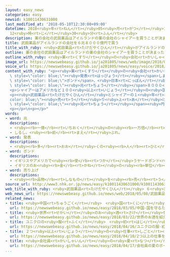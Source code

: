 ```yaml
---
layout: easy_news
categories: easy
newsid: k10011430631000
last_modified_at: '2018-05-10T12:30:00+09:00'
datetime: 2018<ruby>年<rt>ねん</rt></ruby>05<ruby>月<rt>がつ</rt></ruby>10<ruby>日<rt>にち</rt></ruby>
  12<ruby>時<rt>じ</rt></ruby>30<ruby>分<rt>ふん</rt></ruby>
description: 薬の会社の武田薬品はアイルランドの薬の会社のシャイアーを買うことが決まったと発表しました。
title: 武田薬品がアイルランドの会社を６兆８０００億円で買う
title_with_ruby: <ruby>武田薬品<rt>たけだやくひん</rt></ruby>がアイルランドの<ruby>会社<rt>かいしゃ</rt></ruby>を６<ruby>兆<rt>ちょう</rt></ruby>８０００<ruby>億<rt>おく</rt></ruby><ruby>円<rt>えん</rt></ruby>で<ruby>買<rt>か</rt></ruby>う
outline: 薬の会社の武田薬品はアイルランドの薬の会社のシャイアーを買うことが決まったと発表しました。
outline_with_ruby: <ruby>薬<rt>くすり</rt></ruby>の<ruby>会社<rt>かいしゃ</rt></ruby>の<ruby>武田薬品<rt>たけだやくひん</rt></ruby>はアイルランドの<ruby>薬<rt>くすり</rt></ruby>の<ruby>会社<rt>かいしゃ</rt></ruby>のシャイアーを<ruby>買<rt>か</rt></ruby>うことが<ruby>決<rt>き</rt></ruby>まったと<ruby>発表<rt>はっぴょう</rt></ruby>しました。
image_url: https://newswebeasy.github.io/ja201805/news/web/image/2018/05/08/K10011430631_1805081519_1805081530_01_02.jpg
voice_url: https://newswebeasy.github.io/ja201805/news/easy/voice/2018/05/10/k10011430631000.mp4
content_with_ruby: "<p><ruby>薬<rt>くすり</rt></ruby>の<ruby>会社<rt>かいしゃ</rt></ruby>の<ruby>武田薬品<rt>たけだやくひん</rt></ruby>はアイルランドの<ruby>薬<rt>くすり</rt></ruby>の<ruby>会社<rt>かいしゃ</rt></ruby>のシャイアーを<ruby>買<rt>か</rt></ruby>うことが<ruby>決<rt>き</rt></ruby>まったと<span\
  \ style=\"color: blue;\"><ruby>発表<rt>はっぴょう</rt></ruby></span>しました。シャイアーを<ruby>買<rt>か</rt></ruby>うために<ruby>払<rt>はら</rt></ruby>うお<ruby>金<rt>かね</rt></ruby>は４６０<ruby>億<rt>おく</rt></ruby><span\
  \ style=\"color: blue;\">ポンド</span>、<ruby>日本<rt>にっぽん</rt></ruby>のお<ruby>金<rt>かね</rt></ruby>で６<span\
  \ style=\"color: blue;\"><ruby>兆<rt>ちょう</rt></ruby></span>８０００<ruby>億<rt>おく</rt></ruby><ruby>円<rt>えん</rt></ruby>ぐらいです。<ruby>日本<rt>にっぽん</rt></ruby>の<ruby>会社<rt>かいしゃ</rt></ruby>が<ruby>外国<rt>がいこく</rt></ruby>の<ruby>会社<rt>かいしゃ</rt></ruby>を<ruby>買<rt>か</rt></ruby>うときのお<ruby>金<rt>かね</rt></ruby>では<ruby>今<rt>いま</rt></ruby>まででいちばん<ruby>高<rt>たか</rt></ruby>くなります。</p>\n\
  <p>シャイアーはアメリカなど１００<ruby>以上<rt>いじょう</rt></ruby>の<ruby>国<rt>くに</rt></ruby>で<ruby>薬<rt>くすり</rt></ruby>を<ruby>売<rt>う</rt></ruby>っています。<ruby>武田薬品<rt>たけだやくひん</rt></ruby>はアメリカで<ruby>今<rt>いま</rt></ruby>よりたくさん<ruby>薬<rt>くすり</rt></ruby>を<ruby>売<rt>う</rt></ruby>りたいと<ruby>考<rt>かんが</rt></ruby>えています。</p>\n\
  <p><ruby>武田薬品<rt>たけだやくひん</rt></ruby>とシャイアーの１<ruby>年<rt>ねん</rt></ruby>の<span style=\"\
  color: blue;\"><ruby>売<rt>う</rt></ruby>り<ruby>上<rt>あ</rt></ruby>げ</span>を<ruby>足<rt>た</rt></ruby>すと３<span\
  \ style=\"color: blue;\"><ruby>兆<rt>ちょう</rt></ruby></span><ruby>円<rt>えん</rt></ruby><ruby>以上<rt>いじょう</rt></ruby>です。<ruby>世界<rt>せかい</rt></ruby>の<ruby>薬<rt>くすり</rt></ruby>の<ruby>会社<rt>かいしゃ</rt></ruby>で１０<ruby>番<rt>ばん</rt></ruby><ruby>以内<rt>いない</rt></ruby>の<ruby>大<rt>おお</rt></ruby>きな<ruby>会社<rt>かいしゃ</rt></ruby>になります。</p>\n\
  <p></p>\n<p></p>"
words:
- word: 兆
  descriptions:
  - <ruby><rb>一億</rb><rt>いちおく</rt></ruby>の<ruby><rb>一万倍</rb><rt>いちまんばい</rt></ruby>。
  - しるし。<ruby><rb>前</rb><rt>まえ</rt></ruby>ぶれ。
- word: 発表
  descriptions:
  - <ruby><rb>多</rb><rt>おお</rt></ruby>くの<ruby><rb>人</rb><rt>ひと</rt></ruby>に<ruby><rb>広</rb><rt>ひろ</rt></ruby>く<ruby><rb>知</rb><rt>し</rt></ruby>らせること。
- word: ポンド
  descriptions:
  - イギリスやアメリカで<ruby><rb>使</rb><rt>つか</rt></ruby>うヤードポンド<ruby><rb>法</rb><rt>ほう</rt></ruby>で、<ruby><rb>重</rb><rt>おも</rt></ruby>さの<ruby><rb>単位</rb><rt>たんい</rt></ruby>の<ruby><rb>一</rb><rt>ひと</rt></ruby>つ。１ポンドは、<ruby><rb>約</rb><rt>やく</rt></ruby>４５４グラム。
  - イギリスのお<ruby><rb>金</rb><rt>かね</rt></ruby>の<ruby><rb>単位</rb><rt>たんい</rt></ruby>。１ポンドは１００ペンス。
- word: 売り上げ
  descriptions:
  - <ruby><rb>品物</rb><rt>しなもの</rt></ruby>を<ruby><rb>売</rb><rt>う</rt></ruby>って<ruby><rb>得</rb><rt>え</rt></ruby>たお<ruby><rb>金</rb><rt>かね</rt></ruby>。
source_url: http://www3.nhk.or.jp/news/easy/k10011430631000/k10011430631000.html
web_title_with_ruby: <ruby>武田薬品<rt>たけだやくひん</rt></ruby> ６<ruby>兆<rt>ちょう</rt></ruby>8000<ruby>億円<rt>おくえん</rt></ruby>で<ruby>シャイアー<rt>しゃいあー</rt></ruby><ruby>買収<rt>ばいしゅう</rt></ruby><ruby>合意<rt>ごうい</rt></ruby>
web_news_url: https://newswebeasy.github.io/news/web/2018/05/08/武田薬品-6兆8000億円でシャイアー買収合意
related_news:
- title: <ruby>中国<rt>ちゅうごく</rt></ruby>　<ruby>国<rt>くに</rt></ruby>を<ruby>守<rt>まも</rt></ruby>るために<ruby>使<rt>つか</rt></ruby>うお<ruby>金<rt>かね</rt></ruby>は<ruby>去年<rt>きょねん</rt></ruby>より８％<ruby>増<rt>ふ</rt></ruby>える
  url: https://newswebeasy.github.io/news/easy/2018/03/05/中国-国を守るために使うお金は去年より8増える
- title: <ruby>世界<rt>せかい</rt></ruby>のお<ruby>酒<rt>さけ</rt></ruby>を<ruby>紹介<rt>しょうかい</rt></ruby>するイベント　<ruby>日本酒<rt>にほんしゅ</rt></ruby>も<ruby>紹介<rt>しょうかい</rt></ruby>
  url: https://newswebeasy.github.io/news/easy/2018/03/22/世界のお酒を紹介するイベント-日本酒も紹介
- title: ユニクロの<ruby>服<rt>ふく</rt></ruby>　<ruby>初<rt>はじ</rt></ruby>めて<ruby>日本<rt>にっぽん</rt></ruby>より<ruby>外国<rt>がいこく</rt></ruby>でたくさん<ruby>売<rt>う</rt></ruby>れた
  url: https://newswebeasy.github.io/news/easy/2018/04/16/ユニクロの服-初めて日本より外国でたくさん売れた
- title: ２つ<ruby>以上<rt>いじょう</rt></ruby>の<ruby>仕事<rt>しごと</rt></ruby>をしている<ruby>人<rt>ひと</rt></ruby>が<ruby>増<rt>ふ</rt></ruby>えている
  url: https://newswebeasy.github.io/news/easy/2018/04/10/2つ以上の仕事をしている人が増えている
- title: <ruby>会社員<rt>かいしゃいん</rt></ruby>の<ruby>夏<rt>なつ</rt></ruby>のボーナスが３<ruby>年<rt>ねん</rt></ruby><ruby>続<rt>つづ</rt></ruby>けて<ruby>増<rt>ふ</rt></ruby>えそう
  url: https://newswebeasy.github.io/news/easy/2018/04/17/会社員の夏のボーナスが3年続けて増えそう
...
```

